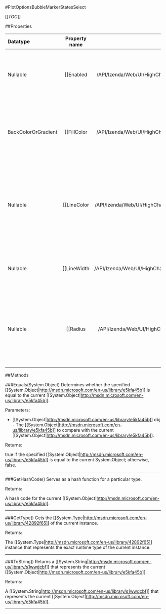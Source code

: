 #PlotOptionsBubbleMarkerStatesSelect

[[_TOC_]]

##Properties

|Datatype|Property name|Property description|Default Value|
|:-------|:----------:|:-----------------:|:-----------:|
|Nullable|[[Enabled|/API/Izenda/Web/UI/HighCharts/Options/CodeSamples/Izenda_Web_UI_HighCharts_Options_PlotOptionsBubbleMarkerStatesSelect_Enabled]]| Enable or disable visible feedback for selection. Default: true |null|
|BackColorOrGradient|[[FillColor|/API/Izenda/Web/UI/HighCharts/Options/CodeSamples/Izenda_Web_UI_HighCharts_Options_PlotOptionsBubbleMarkerStatesSelect_FillColor]]| The fill color of the point marker. When <code>null</code>, the series' or point's color is used. |null|
|Nullable|[[LineColor|/API/Izenda/Web/UI/HighCharts/Options/CodeSamples/Izenda_Web_UI_HighCharts_Options_PlotOptionsBubbleMarkerStatesSelect_LineColor]]| The color of the point marker's outline. When <code>null</code>, the series' or point's color is used. Default: #000000 |null|
|Nullable|[[LineWidth|/API/Izenda/Web/UI/HighCharts/Options/CodeSamples/Izenda_Web_UI_HighCharts_Options_PlotOptionsBubbleMarkerStatesSelect_LineWidth]]| The width of the point marker's outline. Default: 0 |null|
|Nullable|[[Radius|/API/Izenda/Web/UI/HighCharts/Options/CodeSamples/Izenda_Web_UI_HighCharts_Options_PlotOptionsBubbleMarkerStatesSelect_Radius]]| The radius of the point marker. In hover state, it defaults to the normal state's radius + 2. |null|


##Methods

###Equals(System.Object)
Determines whether the specified [[System.Object|http://msdn.microsoft.com/en-us/library/e5kfa45b]] is equal to the current [[System.Object|http://msdn.microsoft.com/en-us/library/e5kfa45b]].

Parameters: 

* [[System.Object|http://msdn.microsoft.com/en-us/library/e5kfa45b]] obj  - The [[System.Object|http://msdn.microsoft.com/en-us/library/e5kfa45b]] to compare with the current [[System.Object|http://msdn.microsoft.com/en-us/library/e5kfa45b]].





Returns:

true if the specified [[System.Object|http://msdn.microsoft.com/en-us/library/e5kfa45b]] is equal to the current System.Object; otherwise, false.


---


###GetHashCode()
 Serves as a hash function for a particular type.  





Returns:

A hash code for the current [[System.Object|http://msdn.microsoft.com/en-us/library/e5kfa45b]].


---


###GetType()
Gets the [[System.Type|http://msdn.microsoft.com/en-us/library/42892f65]] of the current instance.





Returns:

The [[System.Type|http://msdn.microsoft.com/en-us/library/42892f65]] instance that represents the exact runtime type of the current instance.


---


###ToString()
Returns a [[System.String|http://msdn.microsoft.com/en-us/library/s1wwdcbf]] that represents the current [[System.Object|http://msdn.microsoft.com/en-us/library/e5kfa45b]].





Returns:

A [[System.String|http://msdn.microsoft.com/en-us/library/s1wwdcbf]] that represents the current [[System.Object|http://msdn.microsoft.com/en-us/library/e5kfa45b]].


---


